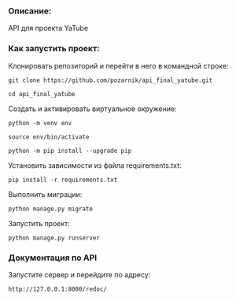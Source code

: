 ### Описание:
API для проекта YaTube

### Как запустить проект:

Клонировать репозиторий и перейти в него в командной строке:

```
git clone https://github.com/pozarnik/api_final_yatube.git
```

```
cd api_final_yatube
```

Cоздать и активировать виртуальное окружение:

```
python -m venv env
```

```
source env/bin/activate
```

```
python -m pip install --upgrade pip
```

Установить зависимости из файла requirements.txt:

```
pip install -r requirements.txt
```

Выполнить миграции:

```
python manage.py migrate
```

Запустить проект:

```
python manage.py runserver
```

### Документация по API

Запустите сервер и перейдите по адресу:
```
http://127.0.0.1:8000/redoc/
```
